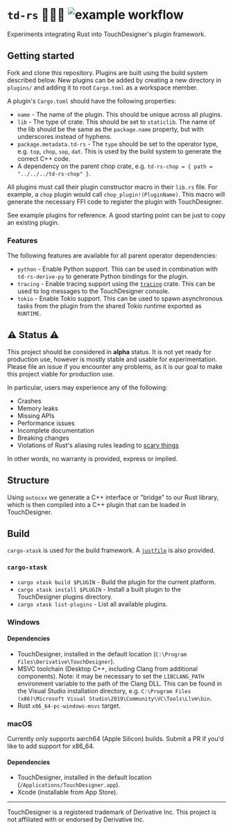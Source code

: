 # `td-rs` 🎨👩‍💻 ![example workflow](https://github.com/tychedelia/td-rs/actions/workflows/build.yaml/badge.svg)

Experiments integrating Rust into TouchDesigner's plugin framework.

## Getting started

Fork and clone this repository. Plugins are built using the build system described below. New plugins
can be added by creating a new directory in `plugins/` and adding it to root `Cargo.toml` as a workspace
member.

A plugin's `Cargo.toml` should have the following properties:
- `name` - The name of the plugin. This should be unique across all plugins.
- `lib` - The type of crate. This should be set to `staticlib`. The name of the lib should be the same as the
  `package.name` property, but with underscores instead of hyphens.
- `package.metadata.td-rs` - The `type` should be set to the operator type, e.g. `top`, `chop`, `sop`, `dat`.
  This is used by the build system to generate the correct C++ code.
- A dependency on the parent chop crate, e.g. `td-rs-chop = { path = "../../../td-rs-chop" }`. 

All plugins must call their plugin constructor macro in their `lib.rs` file. For example, a `chop` plugin
would call `chop_plugin!(PluginName)`. This macro will generate the necessary FFI code to register the plugin
with TouchDesigner.

See example plugins for reference. A good starting point can be just to copy an existing plugin.

### Features

The following features are available for all parent operator dependencies:
- `python` - Enable Python support. This can be used in combination with `td-rs-derive-py` to generate 
  Python bindings for the plugin.
- `tracing` - Enable tracing support using the [`tracing`](https://crates.io/crates/tracing) crate. This
  can be used to log messages to the TouchDesigner console.
- `tokio` - Enable Tokio support. This can be used to spawn asynchronous tasks from the plugin from the shared
  Tokio runtime exported as `RUNTIME`.

## ⚠️ Status ⚠️

This project should be considered in **alpha** status. It is not yet ready for production use, however
is mostly stable and usable for experimentation. Please file an issue if you encounter any problems,
as it is our goal to make this project viable for production use.

In particular, users may experience any of the following:
- Crashes
- Memory leaks
- Missing APIs
- Performance issues
- Incomplete documentation
- Breaking changes
- Violations of Rust's aliasing rules leading to [scary things](https://predr.ag/blog/falsehoods-programmers-believe-about-undefined-behavior/)

In other words, no warranty is provided, express or implied.

## Structure

Using `autocxx` we generate a C++ interface or "bridge" to our Rust library, which is then compiled
into a C++ plugin that can be loaded in TouchDesigner.

## Build

`cargo-xtask` is used for the build framework. A [`justfile`](./justfile) is also provided.

### `cargo-xtask`

- `cargo xtask build $PLUGIN` - Build the plugin for the current platform.
- `cargo xtask install $PLUGIN` - Install a built plugin to the TouchDesigner plugins directory.
- `cargo xtask list-plugins` - List all available plugins.

### Windows

#### Dependencies
- TouchDesigner, installed in the default location (`C:\Program Files\Derivative\TouchDesigner`).
- MSVC toolchain (Desktop C++, including Clang from additional components). Note: it may be necessary to set the
  `LIBCLANG_PATH` environment variable to the path of the Clang DLL. This can be found in the Visual Studio
    installation directory, e.g. `C:\Program Files (x86)\Microsoft Visual Studio\2019\Community\VC\Tools\Llvm\bin`.
- Rust `x86_64-pc-windows-msvc` target.

### macOS

Currently only supports aarch64 (Apple Silicon) builds. Submit a PR if you'd like to add support for x86_64.

#### Dependencies
- TouchDesigner, installed in the default location (`/Applications/TouchDesigner.app`).
- Xcode (installable from App Store).

---
TouchDesigner is a registered trademark of Derivative Inc. This project is not affiliated with or endorsed 
by Derivative Inc. 